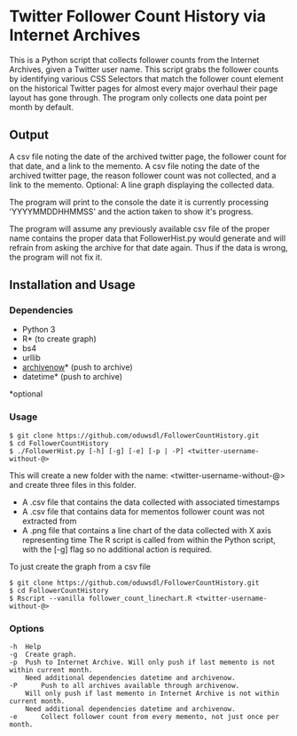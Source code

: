 # Twitter Follower Count History via Internet Archives
This is a Python script that collects follower counts from the Internet Archives, given a Twitter user name. This script grabs the follower counts by identifying various CSS Selectors that match the follower count element on the historical Twitter pages for almost every major overhaul their page layout has gone through. The program only collects one data point per month by default.

## Output
A csv file noting the date of the archived twitter page, the follower count for that date, and a link to the memento.
A csv file noting the date of the archived twitter page, the reason follower count was not collected, and a link to the memento.
Optional: A line graph displaying the collected data.

The program will print to the console the date it is currently processing 'YYYYMMDDHHMMSS' and the action taken to show it's progress.

The program will assume any previously available csv file of the proper name contains the proper data that FollowerHist.py would generate and will refrain from asking the archive for that date again. Thus if the data is wrong, the program will not fix it.

## Installation and Usage
### Dependencies
* Python 3
* R* (to create graph)
* bs4
* urllib
* [archivenow](https://github.com/oduwsdl/archivenow)* (push to archive)
* datetime* (push to archive)

*optional

### Usage
```shell
$ git clone https://github.com/oduwsdl/FollowerCountHistory.git
$ cd FollowerCountHistory
$ ./FollowerHist.py [-h] [-g] [-e] [-p | -P] <twitter-username-without-@>
```

This will create a new folder with the name: <twitter-username-without-@> and create three files in this folder.
* A .csv file that contains the data collected with associated timestamps
* A .csv file that contains data for mementos follower count was not extracted from
* A .png file that contains a line chart of the data collected with X axis representing time
The R script is called from within the Python script, with the [-g] flag so no additional action is required.


To just create the graph from a csv file
```shell
$ git clone https://github.com/oduwsdl/FollowerCountHistory.git
$ cd FollowerCountHistory
$ Rscript --vanilla follower_count_linechart.R <twitter-username-without-@>
```

### Options
```
-h	Help
-g	Create graph.
-p	Push to Internet Archive. Will only push if last memento is not within current month. 
 	Need additional dependencies datetime and archivenow.	
-P    	Push to all archives available through archivenow. 
 	Will only push if last memento in Internet Archive is not within current month. 
 	Need additional dependencies datetime and archivenow.	
-e    	Collect follower count from every memento, not just once per month.
```
